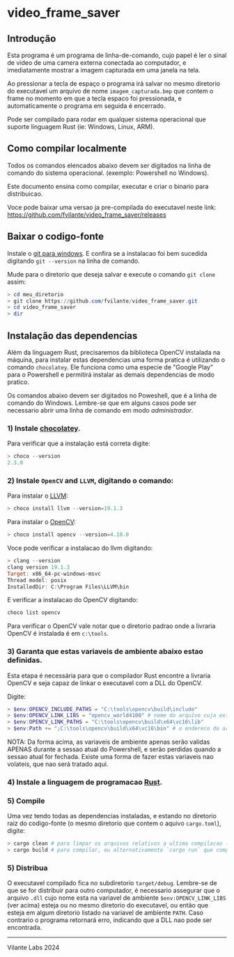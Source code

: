 # video_frame_saver

## Introdução

Esta programa é um programa de linha-de-comando, cujo papel é ler o sinal de video de uma camera externa conectada ao computador, e imediatamente mostrar a imagem capturada em uma janela na tela.

Ao pressionar a tecla de espaço o programa irá salvar no mesmo diretorio do executavel um arquivo de nome `imagem_capturada.bmp` que contem o frame no momento em que a tecla espaco foi pressionada, e automaticamente o programa em seguida é encerrado.

Pode ser compilado para rodar em qualquer sistema operacional que suporte linguagem Rust (ie: Windows, Linux, ARM).


## Como compilar localmente

Todos os comandos elencados abaixo devem ser digitados na linha de comando do sistema operacional. (exemplo: Powershell no Windows).

Este documento ensina como compilar, executar e criar o binario para distribuicao.

Voce pode baixar uma versao ja pre-compilada do executavel neste link: https://github.com/fvilante/video_frame_saver/releases

## Baixar o codigo-fonte

Instale o [git para windows](https://git-scm.com/downloads/win). E confira se a instalacao foi bem sucedida digitando `git --version` na linha de comando.

Mude para o diretorio que deseja salvar e execute o comando `git clone` assim:

```powershell
> cd meu_diretorio
> git clone https://github.com/fvilante/video_frame_saver.git
> cd video_frame_saver
> dir 
``` 

## Instalação das dependencias

Além da linguagem Rust, precisaremos da biblioteca OpenCV instalada na máquina, para instalar estas dependencias uma forma pratica é utilizando o comando `chocolatey`. Ele funciona como uma especie de "Google Play" para o Powershell e permitirá instalar as demais dependencias de modo pratico.

Os comandos abaixo devem ser digitados no Poweshell, que é a linha de comando do Windows. Lembre-se que em alguns casos pode ser necessario abrir uma linha de comando em modo _administrador_.

### 1) Instale [chocolatey](https://chocolatey.org/install).

Para verificar que a instalação está correta digite:

```powershell
> choco --version
2.3.0
```

### 2) Instale `OpenCV` and `LLVM`, digitando o comando: 

Para instalar o [LLVM](https://llvm.org/):

```powershell
> choco install llvm --version=19.1.3
```

Para instalar o [OpenCV](https://opencv.org/):

```powershell
> choco install opencv --version=4.10.0 
```

Voce pode verificar a instalacao do llvm digitando:

```powershell
> clang --version
clang version 19.1.3
Target: x86_64-pc-windows-msvc
Thread model: posix
InstalledDir: C:\Program Files\LLVM\bin
```

E verificar a instalacao do OpenCV digitando:

```powershell
choco list opencv
```

Para verificar o OpenCV vale notar que o diretorio padrao onde a livraria OpenCV é instalada é em `c:\tools`.

### 3) Garanta que estas variaveis de ambiente abaixo estao definidas. 

Esta etapa é necessária para que o compilador Rust encontre a livraria OpenCV e seja capaz de linkar o executavel com a DLL do OpenCV.

Digite:

```powershell
> $env:OPENCV_INCLUDE_PATHS = "C:\tools\opencv\build\include"
> $env:OPENCV_LINK_LIBS = "opencv_world4100" # nome do arquivo cuja extensao é .dll (porem a extensoa nao é colocada)
> $env:OPENCV_LINK_PATHS = "C:\tools\opencv\build\x64\vc16\lib"
> $env:Path += ";C:\tools\opencv\build\x64\vc16\bin" # o endereco do arquivo $env:OPENCV_LINK_LIBS
```

NOTA: Da forma acima, as variaveis de ambiente apenas serão validas APENAS durante a sessao atual do Powershell, e serão perdidas quando a sessao atual for fechada. Existe uma forma de fazer estas variaveis nao volateis, que nao será tratado aqui.

### 4) Instale a linguagem de programacao [Rust](https://www.rust-lang.org/tools/install).

### 5) Compile

Uma vez tendo todas as dependencias instaladas, e estando no diretorio raiz do codigo-fonte (o mesmo diretorio que contem o aquivo `cargo.toml`), digite:

```powershell
> cargo clean # para limpar os arquivos relativos a ultima compilacao (opcional)
> cargo build # para compilar, ou alternativamente `cargo run` que compilará e automaticamente executará o programa.
```

### 5) Distribua

O executavel compilado fica no subdiretorio `target/debug`. Lembre-se de que se for distribuir para outro computador, é necessario assegurar que o arquivo `.dll` cujo nome esta na variavel de ambiente `$env:OPENCV_LINK_LIBS` (ver acima) esteja ou no mesmo diretorio do executavel, ou então que esteja em algum diretorio listado na variavel de ambiente `PATH`. Caso contrario o programa retornará erro, indicando que a DLL nao pode ser encontrada.

-------------------------------------

Vilante Labs 2024
